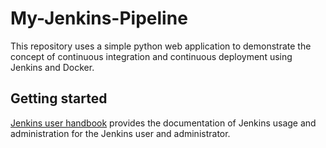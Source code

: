 # My-Jenkins-Pipeline

This repository uses a simple python web application to demonstrate the concept of continuous integration and continuous deployment using Jenkins and Docker.

## Getting started

[Jenkins user handbook](https://jenkins.io/doc/book/getting-started/) provides the documentation of Jenkins usage and administration for the Jenkins user and administrator.
